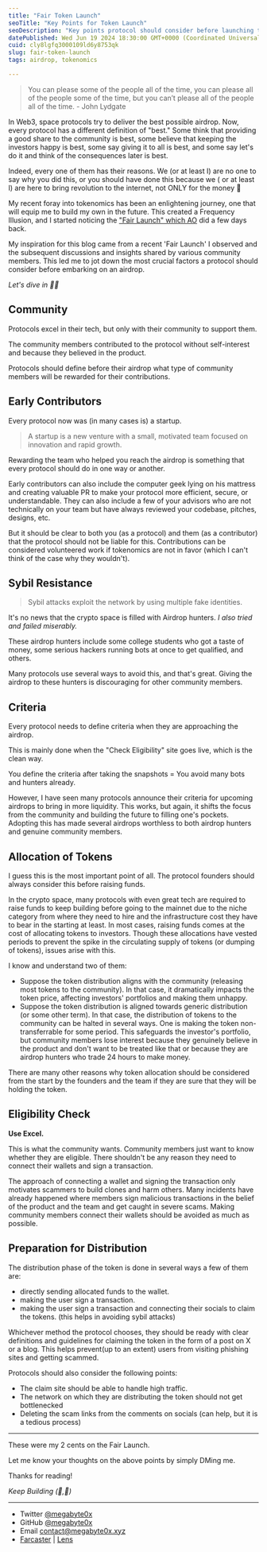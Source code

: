 ```yaml
---
title: "Fair Token Launch"
seoTitle: "Key Points for Token Launch"
seoDescription: "Key points protocol should consider before launching their token."
datePublished: Wed Jun 19 2024 18:30:00 GMT+0000 (Coordinated Universal Time)
cuid: cly8lgfq3000109ld6y8753qk
slug: fair-token-launch
tags: airdrop, tokenomics

---
```



> You can please some of the people all of the time, you can please all of the people some of the time, but you can’t please all of the people all of the time. - John Lydgate

In Web3, space protocols try to deliver the best possible airdrop. Now, every protocol has a different definition of "best." Some think that providing a good share to the community is best, some believe that keeping the investors happy is best, some say giving it to all is best, and some say let's do it and think of the consequences later is best.

Indeed, every one of them has their reasons. We (or at least I) are no one to say why you did this, or you should have done this because we ( or at least I) are here to bring revolution to the internet, not ONLY for the money 🙂

My recent foray into tokenomics has been an enlightening journey, one that will equip me to build my own in the future. 
This created a Frequency Illusion, and I started noticing the ["Fair Launch" which AO](https://x.com/aoTheComputer/status/1801284939612123244) did a few days back. 

My inspiration for this blog came from a recent 'Fair Launch' I observed and the subsequent discussions and insights shared by various community members. This led me to jot down the most crucial factors a protocol should consider before embarking on an airdrop.

*Let's dive in 🏊‍♂️*

## Community

Protocols excel in their tech, but only with their community to support them.

The community members contributed to the protocol without self-interest and because they believed in the product.

Protocols should define before their airdrop what type of community members will be rewarded for their contributions.

## Early Contributors

Every protocol now was (in many cases is) a startup. 
> A startup is a new venture with a small, motivated team focused on innovation and rapid growth.

Rewarding the team who helped you reach the airdrop is something that every protocol should do in one way or another.

Early contributors can also include the computer geek lying on his mattress and creating valuable PR to make your protocol more efficient, secure, or understandable. They can also include a few of your advisors who are not technically on your team but have always reviewed your codebase, pitches, designs, etc. 

But it should be clear to both you (as a protocol) and them (as a contributor) that the protocol should not be liable for this. Contributions can be considered volunteered work if tokenomics are not in favor (which I can't think of the case why they wouldn't).

## Sybil Resistance
> Sybil attacks exploit the network by using multiple fake identities.

It's no news that the crypto space is filled with Airdrop hunters. *I also tried and failed miserably.*

These airdrop hunters include some college students who got a taste of money, some serious hackers running bots at once to get qualified, and others.

Many protocols use several ways to avoid this, and that's great. Giving the airdrop to these hunters is discouraging for other community members.

## Criteria
Every protocol needs to define criteria when they are approaching the airdrop.

This is mainly done when the "Check Eligibility" site goes live, which is the clean way. 

You define the criteria after taking the snapshots = You avoid many bots and hunters already.

However, I have seen many protocols announce their criteria for upcoming airdrops to bring in more liquidity. This works, but again, it shifts the focus from the community and building the future to filling one's pockets. Adopting this has made several airdrops worthless to both airdrop hunters and genuine community members.

## Allocation of Tokens
I guess this is the most important point of all. The protocol founders should always consider this before raising funds. 

In the crypto space, many protocols with even great tech are required to raise funds to keep building before going to the mainnet due to the niche category from where they need to hire and the infrastructure cost they have to bear in the starting at least. 
In most cases, raising funds comes at the cost of allocating tokens to investors. Though these allocations have vested periods to prevent the spike in the circulating supply of tokens (or dumping of tokens), issues arise with this.

I know and understand two of them:
- Suppose the token distribution aligns with the community (releasing most tokens to the community). In that case, it dramatically impacts the token price, affecting investors' portfolios and making them unhappy. 
- Suppose the token distribution is aligned towards generic distribution (or some other term). In that case, the distribution of tokens to the community can be halted in several ways. One is making the token non-transferrable for some period. This safeguards the investor's portfolio, but community members lose interest because they genuinely believe in the product and don't want to be treated like that or because they are airdrop hunters who trade 24 hours to make money.

There are many other reasons why token allocation should be considered from the start by the founders and the team if they are sure that they will be holding the token. 

## Eligibility Check
**Use Excel.**

This is what the community wants. Community members just want to know whether they are eligible. There shouldn't be any reason they need to connect their wallets and sign a transaction. 

The approach of connecting a wallet and signing the transaction only motivates scammers to build clones and harm others. Many incidents have already happened where members sign malicious transactions in the belief of the product and the team and get caught in severe scams.
Making community members connect their wallets should be avoided as much as possible. 

## Preparation for Distribution

The distribution phase of the token is done in several ways a few of them are:
- directly sending allocated funds to the wallet.
- making the user sign a transaction. 
- making the user sign a transaction and connecting their socials to claim the tokens. (this helps in avoiding sybil attacks)

Whichever method the protocol chooses, they should be ready with clear definitions and guidelines for claiming the token in the form of a post on X or a blog. This helps prevent(up to an extent) users from visiting phishing sites and getting scammed.

Protocols should also consider the following points:
- The claim site should be able to handle high traffic.
- The network on which they are distributing the token should not get bottlenecked 
- Deleting the scam links from the comments on socials (can help, but it is a tedious process)

--- 

These were my 2 cents on the Fair Launch. 

Let me know your thoughts on the above points by simply DMing me.

Thanks for reading!

*Keep Building (🧱,🚀)*

---

- Twitter [@megabyte0x](https://twitter.com/megabyte0x)
- GitHub [@megabyte0x](https://github.com/megabyte0x)
- Email contact@megabyte0x.xyz
- [Farcaster](https://warpcast.com/megabyte) | [Lens](https://hey.xyz/profile/0x01a79c)
